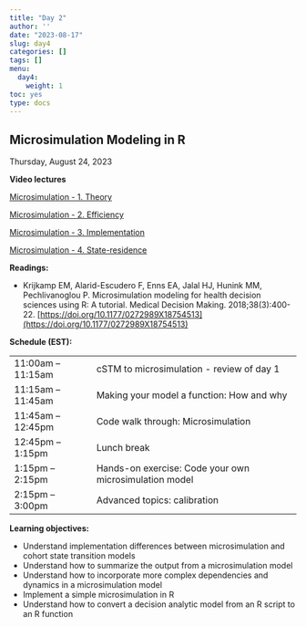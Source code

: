 ```yaml
---
title: "Day 2"
author: ''
date: "2023-08-17"
slug: day4
categories: []
tags: []
menu:
  day4:
    weight: 1
toc: yes
type: docs
---
```


## Microsimulation Modeling in R

Thursday, August 24, 2023

**Video lectures**

[Microsimulation - 1. Theory](https://vimeo.com/473484372/b270d78171?share=copy)

[Microsimulation - 2. Efficiency](https://vimeo.com/473071949/3491a03c0d?share=copy)

[Microsimulation - 3. Implementation](https://vimeo.com/473414536/85887de382?share=copy)

[Microsimulation - 4. State-residence](https://vimeo.com/473464649/31c07bcb78?share=copy)

**Readings:**

-	Krijkamp EM, Alarid-Escudero F, Enns EA, Jalal HJ, Hunink MM, Pechlivanoglou P. Microsimulation modeling for health decision sciences using R: A tutorial. Medical Decision Making. 2018;38(3):400-22. [https://doi.org/10.1177/0272989X18754513](https://doi.org/10.1177/0272989X18754513)


**Schedule (EST):**

|                            |            |
|---------------|:-----------------------------------------|
| 11:00am – 11:15am  | cSTM to microsimulation - review of day 1  |
| 11:15am – 11:45am | Making your model a function: How and why | 
| 11:45am – 12:45pm | Code walk through: Microsimulation  |
| 12:45pm – 1:15pm  | Lunch break | 
| 1:15pm – 2:15pm | Hands-on exercise: Code your own microsimulation model |
| 2:15pm – 3:00pm | Advanced topics: calibration |


**Learning objectives:**

-	Understand implementation differences between microsimulation and cohort state transition models
-	Understand how to summarize the output from a microsimulation model
-	Understand how to incorporate more complex dependencies and dynamics in a microsimulation model
-	Implement a simple microsimulation in R
-	Understand how to convert a decision analytic model from an R script to an R function



<!-- ## Live session recording: -->

<!-- [Zoom link](https://urldefense.com/v3/__https://umn.zoom.us/rec/share/pUR-16z0rkBocoSObaW2SlV_ZqBc0dcPUTpnLnlM4SjFlKZjrZZOOSjepsZNEJgc.f1ZFoplFMT-Ufkqd__;!!D0zGoin7BXfl!65pB8GkTsosLU0HUnWQCKQU1J2-Rlv7uKmTTInFtNnF71JiTMz_VXl8XPKxFATjfcU7vj-Tvjy3gAQBVjw$) -->

<!-- [Part 1](https://umn.zoom.us/rec/share/4jBzT9UezfMTk1AU2czpyQIsaOE9AxeX7rSguMMpBIG8eH6_kTjOH9JwJ68jOHgX.IhhXpDuMb7UfqAvU?startTime=1661864999000) -->

<!-- [Part 2](https://umn.zoom.us/rec/share/4jBzT9UezfMTk1AU2czpyQIsaOE9AxeX7rSguMMpBIG8eH6_kTjOH9JwJ68jOHgX.IhhXpDuMb7UfqAvU?startTime=1661871963000) -->

<!-- Passcode: +8AsHLg# -->

<!-- ```{r, echo=F} -->
<!-- blogdown::shortcode("vimeo", "593027038") -->
<!-- ``` -->


 
